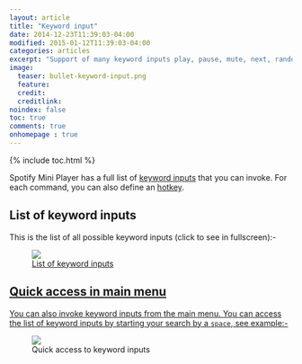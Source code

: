 ```yaml
---
layout: article
title: "Keyword input"
date: 2014-12-23T11:39:03-04:00
modified: 2015-01-12T11:39:03-04:00
categories: articles
excerpt: "Support of many keyword inputs play, pause, mute, next, random, volume_up, shuffle, etc..."
image:
  teaser: bullet-keyword-input.png
  feature:
  credit: 
  creditlink:
noindex: false
toc: true
comments: true
onhomepage : true
---
```


{% include toc.html %}

Spotify Mini Player has a full list of [keyword inputs](http://support.alfredapp.com/workflows:config:inputs-keyword) that you can invoke. 
For each command, you can also define an [hotkey](http://support.alfredapp.com/workflows:config:triggers-hotkey).

## List of keyword inputs

This is the list of all possible keyword inputs (click to see in fullscreen):-

<figure>
	<a href="{{ site.url }}/images/commands1.jpg"><img src="{{ site.url }}/images/keyword-inputs1.jpg">
	<figcaption>List of keyword inputs</figcaption>
</figure>

## Quick access in main menu

You can also invoke keyword inputs from the main menu. You can access the list of keyword inputs by starting your search by a `space`, see example:-

<figure>
	<a href="{{ site.url }}/images/keyword-inputs2.Gif"><img src="{{ site.url }}/images/keyword-inputs2.gif"></a>
	<figcaption>Quick access to keyword inputs</figcaption>
</figure>